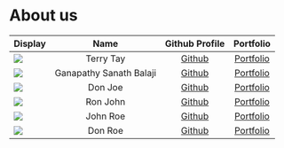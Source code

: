 # About us

Display | Name | Github Profile | Portfolio 
--------|:----:|:--------------:|:---------:
![](https://avatars2.githubusercontent.com/u/59829631?s=460&v=4?text=terry) | Terry Tay | [Github](https://github.com/terrytay) | [Portfolio](docs/team/terrytay.md)
![](https://via.placeholder.com/100.png?text=Photo) | Ganapathy Sanath Balaji | [Github](https://github.com/GanapathySanathBalaji) | [Portfolio](docs/team/ganapathysanathbalaji.md)
![](https://via.placeholder.com/100.png?text=Photo) | Don Joe | [Github](https://github.com/) | [Portfolio](docs/team/johndoe.md)
![](https://via.placeholder.com/100.png?text=Photo) | Ron John | [Github](https://github.com/) | [Portfolio](docs/team/johndoe.md)
![](https://via.placeholder.com/100.png?text=Photo) | John Roe | [Github](https://github.com/) | [Portfolio](docs/team/johndoe.md)
![](https://via.placeholder.com/100.png?text=Photo) | Don Roe | [Github](https://github.com/) | [Portfolio](docs/team/johndoe.md)